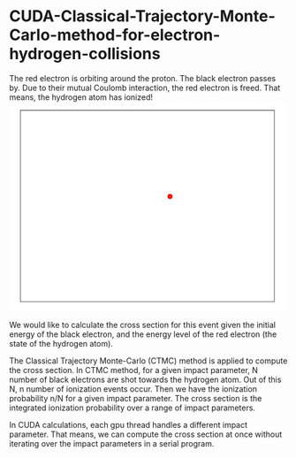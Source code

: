 # CUDA-Classical-Trajectory-Monte-Carlo-method-for-electron-hydrogen-collisions

The red electron is orbiting around the proton. The black electron passes by. Due to their mutual Coulomb interaction, the red electron is freed. That means, the hydrogen atom has ionized!
![e-H Collisions](ehanimation.gif)

We would like to calculate the cross section for this event given the initial energy of the black electron, and the energy level of the red electron (the state of the hydrogen atom).

The Classical Trajectory Monte-Carlo (CTMC) method is applied to compute the cross section. In CTMC method, for a given impact parameter, N number of black electrons are shot towards the hydrogen atom. Out of this N, n number of ionization events occur. Then we have the ionization probability n/N for a given impact parameter. The cross section is the integrated ionization probability over a range of impact parameters.

In CUDA calculations, each gpu thread handles a different impact parameter. That means, we can compute the cross section at once without iterating over the impact parameters in a serial program. 
